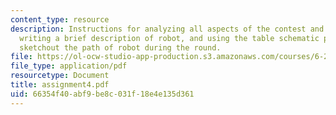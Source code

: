```yaml
---
content_type: resource
description: Instructions for analyzing all aspects of the contest and the rules,
  writing a brief description of robot, and using the table schematic provided to
  sketchout the path of robot during the round.
file: https://ol-ocw-studio-app-production.s3.amazonaws.com/courses/6-270-autonomous-robot-design-competition-january-iap-2005/66354f40abf9be8c031f18e4e135d361_assignment4.pdf
file_type: application/pdf
resourcetype: Document
title: assignment4.pdf
uid: 66354f40-abf9-be8c-031f-18e4e135d361
---
```

